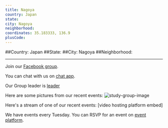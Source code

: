 ```yaml
---
title: Nagoya
country: Japan
state: 
city: Nagoya
neighborhood: 
coordinates: 35.183333, 136.9
plusCode:
---
```


##Country: Japan
##State: 
##City: Nagoya
##Neighborhood: 
*****
Join our [Facebook group](https://www.facebook.com/groups/free.code.camp.nagoya).

You can chat with us on [chat app]().

Our Group leader is [leader]()

Here are some pictures from our recent events:
![study-group-image]()

Here's a stream of one of our recent events:
[video hosting platform embed]

We have events every Tuesday. You can RSVP for an event on [event platform]().
